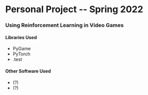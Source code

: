 # Personal Project -- Spring 2022

### Using Reinforcement Learning in Video Games

#### Libraries Used
- PyGame
- PyTorch
- .test

#### Other Software Used
 
 -  (?) 
 -  (?)
